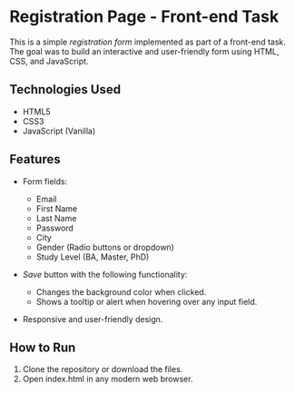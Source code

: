 # Registration Page - Front-end Task

This is a simple *registration form* implemented as part of a front-end task. The goal was to build an interactive and user-friendly form using HTML, CSS, and JavaScript.

##  Technologies Used

- HTML5  
- CSS3  
- JavaScript (Vanilla)

## Features

- Form fields:
  - Email
  - First Name
  - Last Name
  - Password
  - City
  - Gender (Radio buttons or dropdown)
  - Study Level (BA, Master, PhD)

- *Save* button with the following functionality:
  - Changes the background color when clicked.
  - Shows a tooltip or alert when hovering over any input field.

- Responsive and user-friendly design.

##  How to Run

1. Clone the repository or download the files.
2. Open index.html in any modern web browser.
